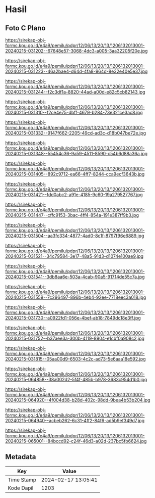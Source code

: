 # Hasil

## Foto C Plano

https://sirekap-obj-formc.kpu.go.id/e4a9/pemilu/pdpr/12/06/13/20/13/1206132013001-20240215-031202--67648e57-3068-4dc3-a005-3aa32205f20e.jpg

https://sirekap-obj-formc.kpu.go.id/e4a9/pemilu/pdpr/12/06/13/20/13/1206132013001-20240215-031223--46a2bae4-d64d-4fa8-964d-8e32e40e5e37.jpg

https://sirekap-obj-formc.kpu.go.id/e4a9/pemilu/pdpr/12/06/13/20/13/1206132013001-20240215-031244--f2c3df1a-8820-44ad-a00d-e82c5cb82143.jpg

https://sirekap-obj-formc.kpu.go.id/e4a9/pemilu/pdpr/12/06/13/20/13/1206132013001-20240215-031310--f2ce4e75-dbff-4679-b284-73e321ce3ac8.jpg

https://sirekap-obj-formc.kpu.go.id/e4a9/pemilu/pdpr/12/06/13/20/13/1206132013001-20240215-031332--9147f662-2205-49cd-ad3c-d18b047be72e.jpg

https://sirekap-obj-formc.kpu.go.id/e4a9/pemilu/pdpr/12/06/13/20/13/1206132013001-20240215-031348--55454c36-9a59-4511-8590-c54b6d88a36a.jpg

https://sirekap-obj-formc.kpu.go.id/e4a9/pemilu/pdpr/12/06/13/20/13/1206132013001-20240215-031405--892c9712-ea66-4ff7-8244-cca9ecf3643b.jpg

https://sirekap-obj-formc.kpu.go.id/e4a9/pemilu/pdpr/12/06/13/20/13/1206132013001-20240215-031421--fdd0abc2-a91e-4185-9c60-19a279527767.jpg

https://sirekap-obj-formc.kpu.go.id/e4a9/pemilu/pdpr/12/06/13/20/13/1206132013001-20240215-031447--cffc9153-3bac-4ff4-854a-191e387ff9b3.jpg

https://sirekap-obj-formc.kpu.go.id/e4a9/pemilu/pdpr/12/06/13/20/13/1206132013001-20240215-031504--aa3fc334-4877-4ad0-8c1f-8797f96e6889.jpg

https://sirekap-obj-formc.kpu.go.id/e4a9/pemilu/pdpr/12/06/13/20/13/1206132013001-20240215-031521--34c79584-3e17-48a5-91d3-d1074e100ae9.jpg

https://sirekap-obj-formc.kpu.go.id/e4a9/pemilu/pdpr/12/06/13/20/13/1206132013001-20240215-031541--3db8aa6e-503a-4cab-90a5-91714de55c7a.jpg

https://sirekap-obj-formc.kpu.go.id/e4a9/pemilu/pdpr/12/06/13/20/13/1206132013001-20240215-031559--7c296497-896b-4eb4-92ee-7718eec3a018.jpg

https://sirekap-obj-formc.kpu.go.id/e4a9/pemilu/pdpr/12/06/13/20/13/1206132013001-20240215-031730--a0922fd1-056e-4bef-ab18-7849dc18e3ff.jpg

https://sirekap-obj-formc.kpu.go.id/e4a9/pemilu/pdpr/12/06/13/20/13/1206132013001-20240215-031752--b37aee3a-300b-4119-8904-e1cbf0a908c2.jpg

https://sirekap-obj-formc.kpu.go.id/e4a9/pemilu/pdpr/12/06/13/20/13/1206132013001-20240215-031815--05aa00d9-6503-4c2c-ad73-5e6aaa18e592.jpg

https://sirekap-obj-formc.kpu.go.id/e4a9/pemilu/pdpr/12/06/13/20/13/1206132013001-20240215-064858--38a002d2-5f4f-485b-b978-3683c954d1b0.jpg

https://sirekap-obj-formc.kpu.go.id/e4a9/pemilu/pdpr/12/06/13/20/13/1206132013001-20240215-064920--4f004d38-b28d-402c-98dd-9bea4b53b204.jpg

https://sirekap-obj-formc.kpu.go.id/e4a9/pemilu/pdpr/12/06/13/20/13/1206132013001-20240215-064940--acbeb262-6c31-4ff2-84f6-ad5b9ef349d7.jpg

https://sirekap-obj-formc.kpu.go.id/e4a9/pemilu/pdpr/12/06/13/20/13/1206132013001-20240215-065001--84bccd92-c24f-46d3-a02d-237bc5fb6624.jpg


## Metadata

| Key        | Value               |
| ---------- | ------------------- |
| Time Stamp | 2024-02-17 13:05:41 |
| Kode Dapil | 1203                |



